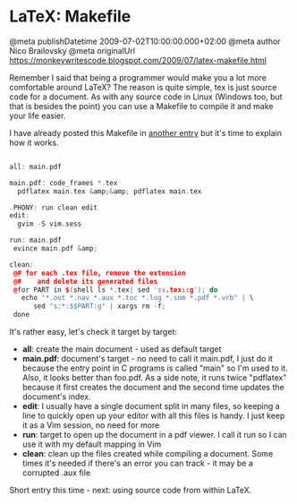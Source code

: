 # LaTeX: Makefile

@meta publishDatetime 2009-07-02T10:00:00.000+02:00
@meta author Nico Brailovsky
@meta originalUrl https://monkeywritescode.blogspot.com/2009/07/latex-makefile.html

Remember I said that being a programmer would make you a lot more comfortable around LaTeX? The reason is quite simple, tex is just source code for a document. As with any source code in Linux (Windows too, but that is besides the point) you can use a Makefile to compile it and make your life easier.

I have already posted this Makefile in [another entry](/md_blog/2009/0528_LaTeXbasics.md) but it's time to explain how it works.

```c++

all: main.pdf

main.pdf: code_frames *.tex
  pdflatex main.tex &amp;&amp; pdflatex main.tex

.PHONY: run clean edit
edit:
  gvim -S vim.sess

run: main.pdf
 evince main.pdf &amp;

clean:
 @# for each .tex file, remove the extension
 @#    and delete its generated files
 @for PART in $(shell ls *.tex| sed 's:.tex::g'); do
   echo "*.out *.nav *.aux *.toc *.log *.snm *.pdf *.vrb" | \
      sed "s:*:$$PART:g" | xargs rm -f;
 done

```

It's rather easy, let's check it target by target:

* **all**: create the main document - used as default target
* **main.pdf**: document's target - no need to call it main.pdf, I just do it because the entry point in C programs is called "main" so I'm used to it. Also, it looks better than foo.pdf. As a side note, it runs twice "pdflatex" because it first creates the document and the second time updates the document's index.
* **edit**: I usually have a single document split in many files, so keeping a line to quickly open up your editor with all this files is handy. I just keep it as a Vim session, no need for more
* **run**: target to open up the document in a pdf viewer. I call it run so I can use it with my default mapping in Vim
* **clean**: clean up the files created while compiling a document. Some times it's needed if there's an error you can track - it may be a corrupted .aux file

Short entry this time - next: using source code from within LaTeX.

